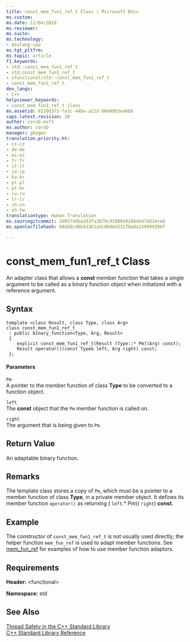 ```yaml
---
title: const_mem_fun1_ref_t Class | Microsoft Docs
ms.custom: 
ms.date: 11/04/2016
ms.reviewer: 
ms.suite: 
ms.technology:
- devlang-cpp
ms.tgt_pltfrm: 
ms.topic: article
f1_keywords:
- std::const_mem_fun1_ref_t
- std.const_mem_fun1_ref_t
- xfunctional/std::const_mem_fun1_ref_t
- const_mem_fun1_ref_t
dev_langs:
- C++
helpviewer_keywords:
- const_mem_fun1_ref_t class
ms.assetid: 8220d373-fa1c-44be-a21d-96d49b3ea6bb
caps.latest.revision: 20
author: corob-msft
ms.author: corob
manager: ghogen
translation.priority.ht:
- cs-cz
- de-de
- es-es
- fr-fr
- it-it
- ja-jp
- ko-kr
- pl-pl
- pt-br
- ru-ru
- tr-tr
- zh-cn
- zh-tw
translationtype: Human Translation
ms.sourcegitcommit: 2d05749ba2837a3879c91886b9266de47dd2ece6
ms.openlocfilehash: 88dddcd0b43361adc0b06d231f0a6a138999200f

---
```

# const_mem_fun1_ref_t Class
An adapter class that allows a **const** member function that takes a single argument to be called as a binary function object when initialized with a reference argument.  
  
## Syntax  
  
```
template <class Result, class Type, class Arg>
class const_mem_fun1_ref_t
 : public binary_function<Type, Arg, Result> 
 {
    explicit const_mem_fun1_ref_t(Result (Type::* Pm)(Arg) const);
    Result operator()(const Type& left, Arg right) const;
 };
```  
  
#### Parameters  
 `Pm`  
 A pointer to the member function of class **Type** to be converted to a function object.  
  
 `left`  
 The **const** object that the `Pm` member function is called on.  
  
 `right`  
 The argument that is being given to `Pm`.  
  
## Return Value  
 An adaptable binary function.  
  
## Remarks  
 The template class stores a copy of `Pm`, which must be a pointer to a member function of class **Type**, in a private member object. It defines its member function `operator()` as returning ( `left`.\* *Pm*)( `right`) **const**.  
  
## Example  
 The constructor of `const_mem_fun1_ref_t` is not usually used directly; the helper function `mem_fun_ref` is used to adapt member functions. See [mem_fun_ref](../standard-library/functional-functions.md#mem_fun_ref_function) for examples of how to use member function adaptors.  
  
## Requirements  
 **Header:** \<functional>  
  
 **Namespace:** std  
  
## See Also  
 [Thread Safety in the C++ Standard Library](../standard-library/thread-safety-in-the-cpp-standard-library.md)   
 [C++ Standard Library Reference](../standard-library/cpp-standard-library-reference.md)






<!--HONumber=Jan17_HO1-->


